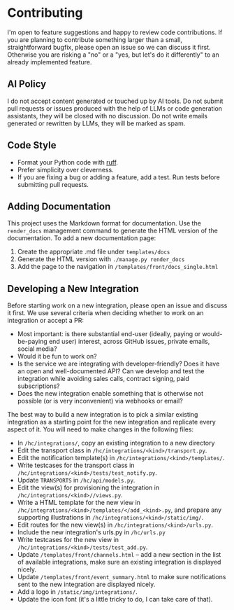 # Contributing

I'm open to feature suggestions and happy to review code contributions.
If you are planning to contribute something larger than a small, straightforward
bugfix, please open an issue so we can discuss it first. Otherwise you are risking a
"no" or a "yes, but let's do it differently" to an already implemented feature.

## AI Policy

I do not accept content generated or touched up by AI tools. Do not
submit pull requests or issues produced with the help of LLMs or code generation
assistants, they will be closed with no discussion. Do not write emails
generated or rewritten by LLMs, they will be marked as spam.

## Code Style

* Format your Python code with [ruff](https://docs.astral.sh/ruff/).
* Prefer simplicity over cleverness.
* If you are fixing a bug or adding a feature, add a test. Run tests before
  submitting pull requests.

## Adding Documentation

This project uses the Markdown format for documentation. Use the `render_docs`
management command to generate the HTML version of the documentation. To add a new
documentation page:

1. Create the appropriate .md file under `templates/docs`
2. Generate the HTML version with `./manage.py render_docs`
3. Add the page to the navigation in `/templates/front/docs_single.html`

## Developing a New Integration

Before starting work on a new integration, please open an issue and
discuss it first. We use several criteria when deciding whether to work on an
integration or accept a PR:

* Most important: is there substantial end-user (ideally, paying or would-be-paying
  end user) interest, across GitHub issues, private emails, social media?
* Would it be fun to work on?
* Is the service we are integrating with developer-friendly? Does it have an open
  and well-documented API? Can we develop and test the integration while avoiding
  sales calls, contract signing, paid subscriptions?
* Does the new integration enable something that is otherwise not possible (or is
  very inconvenient) via webhooks or email?

The best way to build a new integration is to pick a similar existing integration
as a starting point for the new integration and replicate every aspect of it.
You will need to make changes in the following files:

* In `/hc/integrations/`, copy an existing integration to a new directory
* Edit the transport class in `/hc/integrations/<kind>/transport.py`.
* Edit the notification template(s) in `/hc/integrations/<kind>/templates/`.
* Write testcases for the transport class in
  `/hc/integrations/<kind>/tests/test_notify.py`.
* Update `TRANSPORTS` in `/hc/api/models.py`.
* Edit the view(s) for provisioning the integration in
  `/hc/integrations/<kind>//views.py`.
* Write a HTML template for the new view in
  `/hc/integrations/<kind>/templates/</add_<kind>.py`, and prepare any supporting
  illustrations in `/hc/integrations/<kind>/static/img/`.
* Edit routes for the new view(s) in `/hc/integrations/<kind>/urls.py`.
* Include the new integration's urls.py in `/hc/urls.py`
* Write testcases for the new view in `/hc/integrations/<kind>/tests/test_add.py`.
* Update `/templates/front/channels.html` – add a new section in the list of available
  integrations, make sure an existing integration is displayed nicely.
* Update `/templates/front/event_summary.html` to make sure notifications sent to the
  new integration are displayed nicely.
* Add a logo in `/static/img/integrations/`.
* Update the icon font (it's a little tricky to do, I can take care of that).
